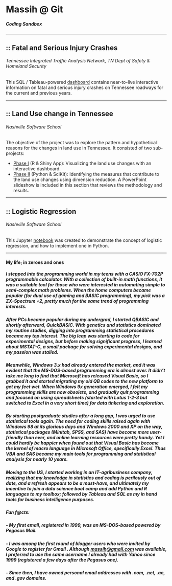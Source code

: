# Massih @ Git 
##### Coding Sandbox
------
## :: Fatal and Serious Injury Crashes
###### Tennessee Integrated Traffic Analysis Network, TN Dept of Safety & Homeland Security
This SQL / Tableau-powered [dashboard](https://www.tn.gov/content/tn/safety/stats/dashboards.html) contains near-to-live interactive information on fatal and serious injury crashes on Tennessee roadways for the current and previous years.

------
## :: Land Use change in Tennessee
###### Nashville Software School
The objective of the project was to explore the pattern and hypothetical reasons for the changes in land use in Tennessee.
It consisted of two sub-projects:
- [Phase I](https://github.com/mforootan/TN_Land_Use) (R & Shiny App): Visualizing the land use changes with an interactive dashboard.
- [Phase II](https://github.com/mforootan/NSS_Capstone) (Python & SciKit): Identifying the measures that contribute to the land use changes using dimension reduction. A PowerPoint slideshow is included in this section that reviews the methodology and results.

------
## :: Logistic Regression
###### Nashville Software School
This Jupyter [notebook](https://github.com/mforootan/LogReg) was created to demonstrate the concept of logistic regression, and how to implement one in Python.

------ 

#### My life; in zeroes and ones

##### I stepped into the programming world in my teens with a CASIO FX-702P programmable calculator. With a collection of built-in math functions, it was a suitable tool for those who were interested in automating simple to semi-complex math problems. When the home computers became popular (for dual use of gaming and BASIC programming), my pick was a ZX-Spectrum +2, pretty much for the same trend of programming interests. 

##### After PCs became popular during my undergrad, I started QBASIC and shortly afterward, QuickBASIC. With genetics and statistics dominated my routine studies, digging into programming statistical procedures became my top interest. The big leap was starting to code for experimental designs, but before making significant progress, I learned about MSTAT-C, a small package for solving experimental designs, and my passion was stalled.

##### Meanwhile, Windows 3.x had already entered the market, and it was evident that the MS-DOS-based programming era is almost over. It didn’t take me long to find that Microsoft has released Visual Basic, so I grabbed it and started migrating my old QB codes to the new platform to get my feet wet. When Windows 9x generation emerged, I felt my programming skills are now obsolete, and gradually quit programming and focused on using spreadsheets (started with Lotus 1-2-3 but switched to Excel in a very short time) for data tinkering and exploration.

##### By starting postgraduate studies after a long gap, I was urged to use statistical tools again. The need for coding skills raised again with Windows 98 at its glorious days and Windows 2000 and XP on the way, statistical packages (Minitab, SPSS, and SAS) have become more user-friendly than ever, and online learning resources were pretty handy. Yet I could hardly be happier when found out that Visual Basic has become the kernel of macro language in Microsoft Office, specifically Excel. Thus VBA and SAS became my main tools for programming and statistical analysis for nearly 10 years.

##### Moving to the US, I started working in an IT-agribusiness company, realizing that my knowledge in statistics and coding is perilously out of date, and a refresh appears to be a must-have, and ultimately my incentive to join a data science boot camp and add Python and R languages to my toolbox; followed by Tableau and SQL as my in hand tools for business intelligence purposes.

##### Fun f@cts: 
##### - My first email, registered in 1999, was an MS-DOS-based powered by Pegasus Mail. 
##### - I was among the first round of blogger users who were invited by Google to register for Gmail . Although massih@gmail.com was available, I preferred to use the same username I already had with Yahoo since 1999 (registered a few days after the Pegasus one). 
##### - Since then, I have owned personal email addresses with .com, .net, .ac, and .gov domains.
